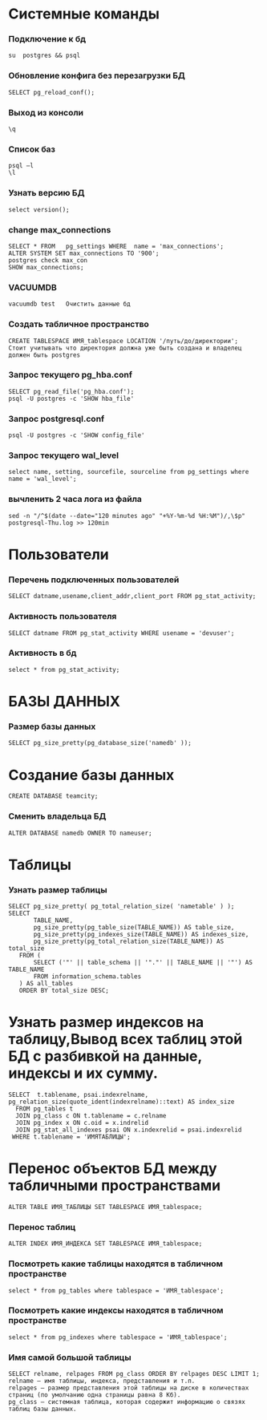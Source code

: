 # Системные команды
### Подключение к бд
```
su  postgres && psql	
```
### Обновление конфига без перезагрузки БД
```
SELECT pg_reload_conf();	
```
### Выход из консоли
```
\q	
```
### Список баз
```
psql –l
\l
```
### Узнать версию БД
```
select version();
```
### change max_connections
```
SELECT * FROM   pg_settings WHERE  name = 'max_connections';
ALTER SYSTEM SET max_connections TO '900';
postgres check max_con
SHOW max_connections;
```
### VACUUMDB
```
vacuumdb test	Очистить данные бд
```
### Создать табличное пространство
```
CREATE TABLESPACE ИМЯ_tablespace LOCATION '/путь/до/директории';	
Стоит учитывать что директория должна уже быть создана и владелец должен быть postgres
```
### Запрос текущего pg_hba.conf
```
SELECT pg_read_file('pg_hba.conf');
psql -U postgres -c 'SHOW hba_file'
```
### Запрос postgresql.conf
```
psql -U postgres -c 'SHOW config_file'
```
### Запрос текущего wal_level
```
select name, setting, sourcefile, sourceline from pg_settings where name = 'wal_level';
```
### вычленить 2 часа лога из файла
```
sed -n "/^$(date --date="120 minutes ago" "+%Y-%m-%d %H:%M")/,\$p" postgresql-Thu.log >> 120min	
```
	
# Пользователи
### Перечень подключенных пользователей
```
SELECT datname,usename,client_addr,client_port FROM pg_stat_activity;
```

### Активность пользователя
```
SELECT datname FROM pg_stat_activity WHERE usename = 'devuser';
```
### Активность в бд
```
select * from pg_stat_activity;	
```
# БАЗЫ ДАННЫХ
### Размер базы данных
```
SELECT pg_size_pretty(pg_database_size('namedb' ));
```

# Создание базы данных
```
CREATE DATABASE teamcity;	
```
### Сменить владельца БД
```
ALTER DATABASE namedb OWNER TO nameuser;	
```
# Таблицы
### Узнать размер таблицы
```
SELECT pg_size_pretty( pg_total_relation_size( 'nametable' ) );	
SELECT
       TABLE_NAME,
       pg_size_pretty(pg_table_size(TABLE_NAME)) AS table_size,
       pg_size_pretty(pg_indexes_size(TABLE_NAME)) AS indexes_size,
       pg_size_pretty(pg_total_relation_size(TABLE_NAME)) AS total_size
   FROM (
       SELECT ('"' || table_schema || '"."' || TABLE_NAME || '"') AS TABLE_NAME
       FROM information_schema.tables
   ) AS all_tables
   ORDER BY total_size DESC;
```
# Узнать размер индексов на таблицу,Вывод всех таблиц этой БД с разбивкой на данные, индексы и их сумму.
```
SELECT  t.tablename, psai.indexrelname, pg_relation_size(quote_ident(indexrelname)::text) AS index_size
  FROM pg_tables t
  JOIN pg_class c ON t.tablename = c.relname
  JOIN pg_index x ON c.oid = x.indrelid
  JOIN pg_stat_all_indexes psai ON x.indexrelid = psai.indexrelid
 WHERE t.tablename = 'ИМЯТАБЛИЦЫ';
```
# Перенос объектов БД между табличными пространствами
```
ALTER TABLE ИМЯ_ТАБЛИЦЫ SET TABLESPACE ИМЯ_tablespace;
```
### Перенос таблиц
```
ALTER INDEX ИМЯ_ИНДЕКСА SET TABLESPACE ИМЯ_tablespace;
```
### Посмотреть какие таблицы находятся в табличном пространстве
```
select * from pg_tables where tablespace = 'ИМЯ_tablespace';
```
### Посмотреть какие индексы находятся в табличном пространстве
```
select * from pg_indexes where tablespace = 'ИМЯ_tablespace';
```
### Имя самой большой таблицы
```
SELECT relname, relpages FROM pg_class ORDER BY relpages DESC LIMIT 1;
relname — имя таблицы, индекса, представления и т.п.
relpages — размер представления этой таблицы на диске в количествах страниц (по умолчанию одна страницы равна 8 Кб).
pg_class — системная таблица, которая содержит информацию о связях таблиц базы данных.
```
	
